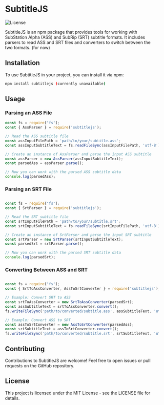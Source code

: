 # SubtitleJS

![License](https://img.shields.io/badge/license-MIT-blue.svg)

SubtitleJS is an npm package that provides tools for working with SubStation Alpha (ASS) and SubRip (SRT) subtitle formats. It includes parsers to read ASS and SRT files and converters to switch between the two formats. (for now)

## Installation

To use SubtitleJS in your project, you can install it via npm:

```bash
npm install subtitlejs (currently unavailable) 
```

## Usage
### Parsing an ASS File
```javascript
const fs = require('fs');
const { AssParser } = require('subtitlejs');

// Read the ASS subtitle file
const assInputFilePath = 'path/to/your/subtitle.ass';
const assInputSubtitleText = fs.readFileSync(assInputFilePath, 'utf-8');

// Create an instance of AssParser and parse the input ASS subtitle
const assParser = new AssParser(assInputSubtitleText);
const parsedAss = assParser.parse();

// Now you can work with the parsed ASS subtitle data
console.log(parsedAss);
```

### Parsing an SRT File
```javascript

const fs = require('fs');
const { SrtParser } = require('subtitlejs');

// Read the SRT subtitle file
const srtInputFilePath = 'path/to/your/subtitle.srt';
const srtInputSubtitleText = fs.readFileSync(srtInputFilePath, 'utf-8');

// Create an instance of SrtParser and parse the input SRT subtitle
const srtParser = new SrtParser(srtInputSubtitleText);
const parsedSrt = srtParser.parse();

// Now you can work with the parsed SRT subtitle data
console.log(parsedSrt);
```

### Converting Between ASS and SRT
```javascript

const fs = require('fs');
const { SrtToAssConverter, AssToSrtConverter } = require('subtitlejs');

// Example: Convert SRT to ASS
const srtToAssConverter = new SrtToAssConverter(parsedSrt);
const assSubtitleText = srtToAssConverter.convert();
fs.writeFileSync('path/to/converted/subtitle.ass', assSubtitleText, 'utf-8');

// Example: Convert ASS to SRT
const assToSrtConverter = new AssToSrtConverter(parsedAss);
const srtSubtitleText = assToSrtConverter.convert();
fs.writeFileSync('path/to/converted/subtitle.srt', srtSubtitleText, 'utf-8');
```

## Contributing
Contributions to SubtitleJS are welcome! Feel free to open issues or pull requests on the GitHub repository.

## License
This project is licensed under the MIT License - see the LICENSE file for details.
